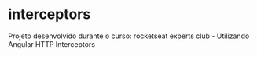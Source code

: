 # interceptors
Projeto desenvolvido durante o curso: rocketseat experts club -  Utilizando Angular HTTP Interceptors
